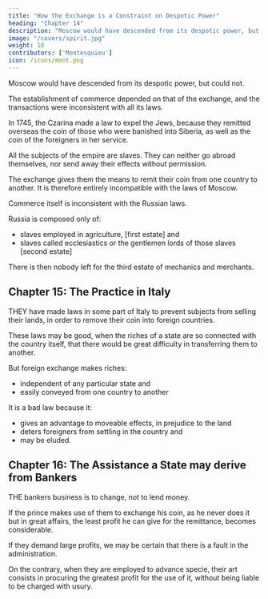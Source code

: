 ```yaml
---
title: "How the Exchange is a Constraint on Despotic Power"
heading: "Chapter 14"
description: "Moscow would have descended from its despotic power, but could not"
image: "/covers/spirit.jpg"
weight: 18
contributors: ['Montesquieu']
icon: /icons/mont.png
---
```




Moscow would have descended from its despotic power, but could not.

The establishment of commerce depended on that of the exchange, and the transactions were inconsistent with all its laws.

In 1745, the Czarina made a law to expel the Jews, because they remitted overseas the coin of those who were banished into Siberia, as well as the coin of the foreigners in her service.

All the subjects of the empire are slaves. They can neither go abroad themselves, nor send away their effects without permission.

The exchange gives them the means to remit their coin from one country to another. It is therefore entirely incompatible with the laws of Moscow.

Commerce itself is inconsistent with the Russian laws.

Russia is composed only of:
- slaves employed in agriculture, [first estate] and
- slaves called ecclesiastics or the gentlemen lords of those slaves [second estate]

There is then nobody left for the third estate of mechanics and merchants.



## Chapter 15: The Practice in Italy

THEY have made laws in some part of Italy to prevent subjects from selling their lands, in order to remove their coin into foreign countries.

These laws may be good, when the riches of a state are so connected with the country itself, that there would be great difficulty in transferring them to another.

But foreign exchange makes riches:
- independent of any particular state and
- easily conveyed from one country to another

<!-- ; that must be a bad law which will not permit persons for their own interest to dispose of their lands, while they can dispose of their money. -->

It is a bad law because it:
- gives an advantage to moveable effects, in prejudice to the land
- deters foreigners from settling in the country and
- may be eluded.


## Chapter 16: The Assistance a State may derive from Bankers

THE bankers business is to change, not to lend money.

If the prince makes use of them to exchange his coin, as he never does it but in great affairs, the least profit he can give for the remittance, becomes considerable.

If they demand large profits, we may be certain that there is a fault in the administration.

On the contrary, when they are employed to advance specie, their art consists in procuring the greatest profit for the use of it, without being liable to be charged with usury.
